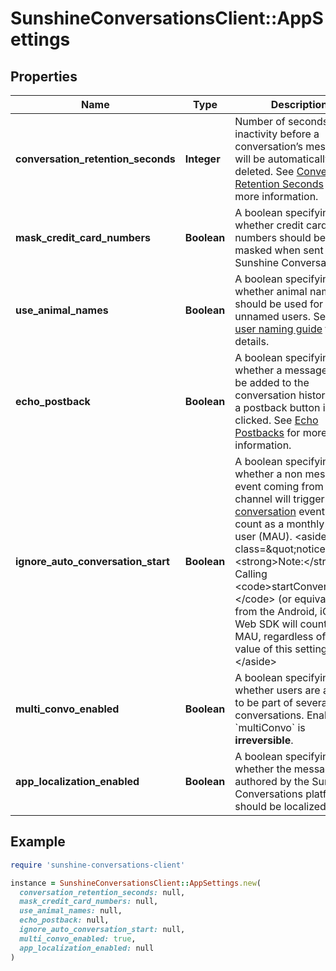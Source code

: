 # SunshineConversationsClient::AppSettings

## Properties

| Name | Type | Description | Notes |
| ---- | ---- | ----------- | ----- |
| **conversation_retention_seconds** | **Integer** | Number of seconds of inactivity before a conversation’s messages  will be automatically deleted. See  [Conversation Retention Seconds](https://docs.smooch.io/guide/creating-and-managing-apps/#conversation-retention-seconds) for more information.  | [optional] |
| **mask_credit_card_numbers** | **Boolean** | A boolean specifying whether credit card numbers should be masked  when sent through Sunshine Conversations.  | [optional] |
| **use_animal_names** | **Boolean** | A boolean specifying whether animal names should be used for  unnamed users. See the  [user naming guide](https://developer.zendesk.com/documentation/conversations/messaging-platform/programmable-conversations/receiving-messages/#message-author-name) for details.  | [optional] |
| **echo_postback** | **Boolean** | A boolean specifying whether a message should be added to the conversation  history when a postback button is clicked. See  [Echo Postbacks](https://docs.smooch.io/guide/creating-and-managing-apps/#echo-postbacks) for more information.  | [optional] |
| **ignore_auto_conversation_start** | **Boolean** | A boolean specifying whether a non message event coming from a channel will  trigger a  [start conversation](https://developer.zendesk.com/api-reference/conversations/#section/Webhook-Triggers) event and count as a monthly active user (MAU). &lt;aside class&#x3D;\&quot;notice\&quot;&gt;&lt;strong&gt;Note:&lt;/strong&gt; Calling &lt;code&gt;startConversation()&lt;/code&gt; (or equivalent) from the Android,  iOS or Web SDK will count as a MAU, regardless of the value of this setting.&lt;/aside&gt;  | [optional] |
| **multi_convo_enabled** | **Boolean** | A boolean specifying whether users are allowed to be part of several conversations. Enabling &#x60;multiConvo&#x60; is **irreversible**.  | [optional] |
| **app_localization_enabled** | **Boolean** | A boolean specifying whether the messages authored by the Sunshine Conversations platform should be localized.  | [optional] |

## Example

```ruby
require 'sunshine-conversations-client'

instance = SunshineConversationsClient::AppSettings.new(
  conversation_retention_seconds: null,
  mask_credit_card_numbers: null,
  use_animal_names: null,
  echo_postback: null,
  ignore_auto_conversation_start: null,
  multi_convo_enabled: true,
  app_localization_enabled: null
)
```

